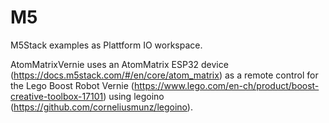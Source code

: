 # M5
M5Stack examples as Plattform IO workspace.

AtomMatrixVernie uses an AtomMatrix ESP32 device (https://docs.m5stack.com/#/en/core/atom_matrix) as a remote control for the Lego Boost Robot Vernie (https://www.lego.com/en-ch/product/boost-creative-toolbox-17101) using legoino (https://github.com/corneliusmunz/legoino).

